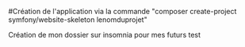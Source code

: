 #Création de l'application via la commande "composer create-project symfony/website-skeleton lenomduprojet"

Création de mon dossier sur insomnia pour mes futurs test 
